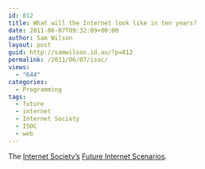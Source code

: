 ```yaml
---
id: 812
title: What will the Internet look like in ten years?
date: 2011-06-07T09:32:09+00:00
author: Sam Wilson
layout: post
guid: http://samwilson.id.au/?p=812
permalink: /2011/06/07/isoc/
views:
  - "644"
categories:
  - Programming
tags:
  - future
  - internet
  - Internet Society
  - ISOC
  - web
---
```

The [Internet Society&#8217;s](http://www.isoc.org/isoc/) [Future Internet Scenarios](http://www.isoc.org/tools/blogs/scenarios/).